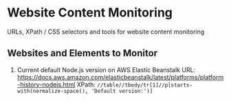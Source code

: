 # Website Content Monitoring

URLs, XPath / CSS selectors and tools for website content monitoring

## Websites and Elements to Monitor

1. Current default Node.js version on AWS Elastic Beanstalk
   URL: https://docs.aws.amazon.com/elasticbeanstalk/latest/platforms/platform-history-nodejs.html 
   XPath: `//table//tbody/tr[1]//p[starts-with(normalize-space(), 'Default version:')]`

